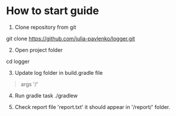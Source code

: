 # How to start guide

1. Clone repository from git

git clone https://github.com/julia-pavlenko/logger.git

2. Open project folder

cd logger

3. Update log folder in build.gradle file
> args '<log folder>/'

4. Run gradle task
./gradlew

5. Check report file 'report.txt' it should appear in '<log folder>/report/' folder.
